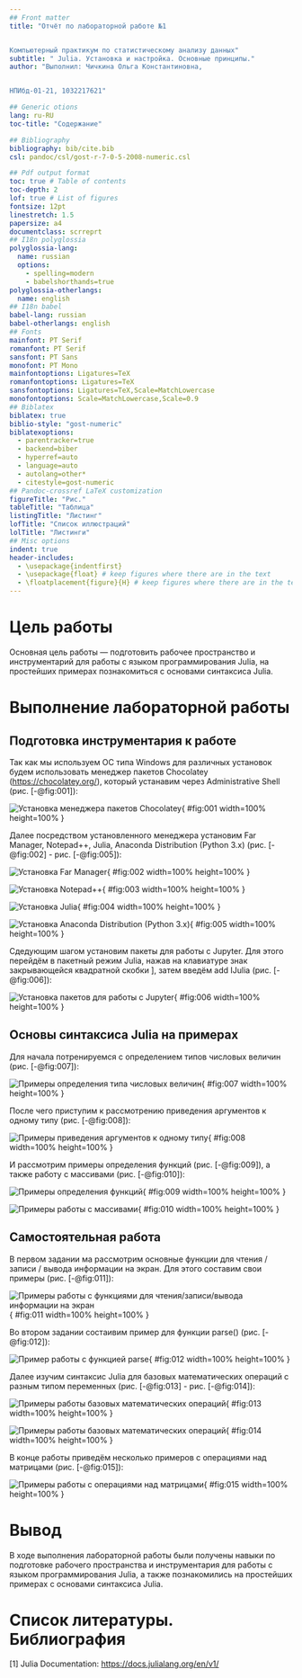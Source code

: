 ```yaml
---
## Front matter
title: "Отчёт по лабораторной работе №1


Компьютерный практикум по статистическому анализу данных"
subtitle: " Julia. Установка и настройка. Основные принципы."
author: "Выполнил: Чичкина Ольга Константиновна, 


НПИбд-01-21, 1032217621"

## Generic otions
lang: ru-RU
toc-title: "Содержание"

## Bibliography
bibliography: bib/cite.bib
csl: pandoc/csl/gost-r-7-0-5-2008-numeric.csl

## Pdf output format
toc: true # Table of contents
toc-depth: 2
lof: true # List of figures
fontsize: 12pt
linestretch: 1.5
papersize: a4
documentclass: scrreprt
## I18n polyglossia
polyglossia-lang:
  name: russian
  options:
	- spelling=modern
	- babelshorthands=true
polyglossia-otherlangs:
  name: english
## I18n babel
babel-lang: russian
babel-otherlangs: english
## Fonts
mainfont: PT Serif
romanfont: PT Serif
sansfont: PT Sans
monofont: PT Mono
mainfontoptions: Ligatures=TeX
romanfontoptions: Ligatures=TeX
sansfontoptions: Ligatures=TeX,Scale=MatchLowercase
monofontoptions: Scale=MatchLowercase,Scale=0.9
## Biblatex
biblatex: true
biblio-style: "gost-numeric"
biblatexoptions:
  - parentracker=true
  - backend=biber
  - hyperref=auto
  - language=auto
  - autolang=other*
  - citestyle=gost-numeric
## Pandoc-crossref LaTeX customization
figureTitle: "Рис."
tableTitle: "Таблица"
listingTitle: "Листинг"
lofTitle: "Список иллюстраций"
lolTitle: "Листинги"
## Misc options
indent: true
header-includes:
  - \usepackage{indentfirst}
  - \usepackage{float} # keep figures where there are in the text
  - \floatplacement{figure}{H} # keep figures where there are in the text
---
```


# Цель работы

Основная цель работы — подготовить рабочее пространство и инструментарий для 
работы с языком программирования Julia, на простейших примерах познакомиться 
с основами синтаксиса Julia.
 
# Выполнение лабораторной работы

## Подготовка инструментария к работе

Так как мы используем ОС типа Windows для различных установок будем использовать менеджер пакетов
Chocolatey (https://chocolatey.org/), который устанавим через Administrative Shell (рис. [-@fig:001]):

![Установка менеджера пакетов Chocolatey](image/1.PNG){ #fig:001 width=100% height=100% }

Далее посредством установленного менеджера установим Far Manager, Notepad++, Julia,
Anaconda Distribution (Python 3.x) (рис. [-@fig:002] - рис. [-@fig:005]):

![Установка Far Manager](image/2.PNG){ #fig:002 width=100% height=100% }

![Установка Notepad++](image/3.PNG){ #fig:003 width=100% height=100% }

![Установка Julia](image/4.PNG){ #fig:004 width=100% height=100% }

![Установка Anaconda Distribution (Python 3.x)](image/6.PNG){ #fig:005 width=100% height=100% }

Сдедующим шагом установим пакеты для работы с Jupyter. Для этого перейдём в пакетный режим
Julia, нажав на клавиатуре знак закрывающейся квадратной скобки ], затем введём  add IJulia (рис. [-@fig:006]):

![Установка пакетов для работы с Jupyter](image/5.PNG){ #fig:006 width=100% height=100% }

## Основы синтаксиса Julia на примерах

Для начала потренируемся с определением типов числовых величин (рис. [-@fig:007]):

![Примеры определения типа числовых величин](image/7.PNG){ #fig:007 width=100% height=100% }

После чего приступим к рассмотрению приведения аргументов к одному типу (рис. [-@fig:008]):

![Примеры приведения аргументов к одному типу](image/8.PNG){ #fig:008 width=100% height=100% }

И рассмотрим примеры определения функций (рис. [-@fig:009]), а также работу с массивами (рис. [-@fig:010]):

![Примеры определения функций](image/9.PNG){ #fig:009 width=100% height=100% }

![Примеры работы с массивами](image/10.PNG){ #fig:010 width=100% height=100% }

## Самостоятельная работа

В первом задании ма рассмотрим основные функции для чтения / записи / вывода информации на экран. Для этого
составим свои примеры (рис. [-@fig:011]):

![Примеры работы с функциями для чтения/записи/вывода информации на экран](image/11.PNG){ #fig:011 width=100% height=100% }

Во втором задании состаивим пример для функции parse() (рис. [-@fig:012]):

![Пример работы с функцией parse](image/12.PNG){ #fig:012 width=100% height=100% }

Далее изучим синтаксис Julia для базовых математических операций с разным типом переменных (рис. [-@fig:013] - рис. [-@fig:014]):

![Примеры работы базовых математических операций](image/13.PNG){ #fig:013 width=100% height=100% }

![Примеры работы базовых математических операций](image/14.PNG){ #fig:014 width=100% height=100% }

В конце работы приведём несколько примеров с операциями над матрицами (рис. [-@fig:015]):

![Примеры работы с операциями над матрицами](image/15.PNG){ #fig:015 width=100% height=100% }

# Вывод

В ходе выполнения лабораторной работы были получены навыки по подготовке рабочего пространства и 
инструментария для работы с языком программирования Julia, а также познакомились на простейших 
примерах с основами синтаксиса Julia.

# Список литературы. Библиография

[1] Julia Documentation: https://docs.julialang.org/en/v1/